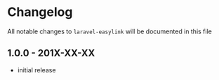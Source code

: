 # Changelog

All notable changes to `laravel-easylink` will be documented in this file

## 1.0.0 - 201X-XX-XX

- initial release
